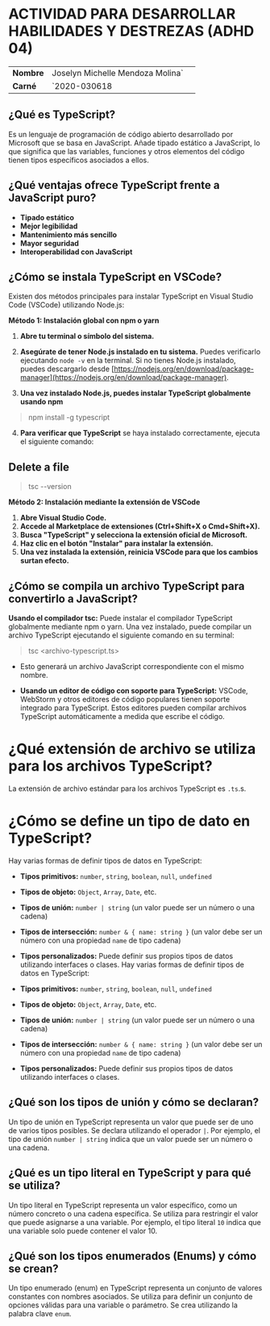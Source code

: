 # ACTIVIDAD PARA DESARROLLAR HABILIDADES Y DESTREZAS (ADHD 04)

|                |                         |                      |
|----------------|-------------------------------|-----------------------------|
|**Nombre**   |Joselyn Michelle Mendoza Molina`                     |
|**Carné**         |`2020-030618                     |



## ¿Qué es TypeScript?

Es un lenguaje de programación de código abierto desarrollado por Microsoft que se basa en JavaScript. Añade tipado estático a JavaScript, lo que significa que las variables, funciones y otros elementos del código tienen tipos específicos asociados a ellos.

## ¿Qué ventajas ofrece TypeScript frente a JavaScript puro?

-   **Tipado estático**
-   **Mejor legibilidad** 
-   **Mantenimiento más sencillo** 
-   **Mayor seguridad** 
-   **Interoperabilidad con JavaScript** 

## ¿Cómo se instala TypeScript en VSCode?

Existen dos métodos principales para instalar TypeScript en Visual Studio Code (VSCode) utilizando Node.js:

**Método 1: Instalación global con npm o yarn**

1.  **Abre tu terminal o símbolo del sistema.**
    
2.  **Asegúrate de tener Node.js instalado en tu sistema.** Puedes verificarlo ejecutando `node -v` en la terminal. Si no tienes Node.js instalado, puedes descargarlo desde [https://nodejs.org/en/download/package-manager](https://nodejs.org/en/download/package-manager).
    
3.  **Una vez instalado Node.js, puedes instalar TypeScript globalmente usando npm**
>npm install -g typescript 
>
4.  **Para verificar que TypeScript** se haya instalado correctamente, ejecuta el siguiente comando:

## Delete a file
>tsc --version

**Método 2: Instalación mediante la extensión de VSCode**

1.  **Abre Visual Studio Code.**
2.  **Accede al Marketplace de extensiones (Ctrl+Shift+X o Cmd+Shift+X).**
3.  **Busca "TypeScript" y selecciona la extensión oficial de Microsoft.**
4.  **Haz clic en el botón "Instalar" para instalar la extensión.**
5.  **Una vez instalada la extensión, reinicia VSCode para que los cambios surtan efecto.**


## ¿Cómo se compila un archivo TypeScript para convertirlo a JavaScript?

**Usando el compilador tsc:** Puede instalar el compilador TypeScript globalmente mediante npm o yarn. Una vez instalado, puede compilar un archivo TypeScript ejecutando el siguiente comando en su terminal:

>tsc <archivo-typescript.ts>
>
-   Esto generará un archivo JavaScript correspondiente con el mismo nombre.
    
-   **Usando un editor de código con soporte para TypeScript:** VSCode, WebStorm y otros editores de código populares tienen soporte integrado para TypeScript. Estos editores pueden compilar archivos TypeScript automáticamente a medida que escribe el código.

# ¿Qué extensión de archivo se utiliza para los archivos TypeScript?

La extensión de archivo estándar para los archivos TypeScript es `.ts`.s.


# ¿Cómo se define un tipo de dato en TypeScript?

Hay varias formas de definir tipos de datos en TypeScript:

-   **Tipos primitivos:** `number`, `string`, `boolean`, `null`, `undefined`
-   **Tipos de objeto:** `Object`, `Array`, `Date`, etc.
-   **Tipos de unión:** `number | string` (un valor puede ser un número o una cadena)
-   **Tipos de intersección:** `number & { name: string }` (un valor debe ser un número con una propiedad `name` de tipo cadena)
-   **Tipos personalizados:** Puede definir sus propios tipos de datos utilizando interfaces o clases.
Hay varias formas de definir tipos de datos en TypeScript:

-   **Tipos primitivos:** `number`, `string`, `boolean`, `null`, `undefined`
-   **Tipos de objeto:** `Object`, `Array`, `Date`, etc.
-   **Tipos de unión:** `number | string` (un valor puede ser un número o una cadena)
-   **Tipos de intersección:** `number & { name: string }` (un valor debe ser un número con una propiedad `name` de tipo cadena)
-   **Tipos personalizados:** Puede definir sus propios tipos de datos utilizando interfaces o clases.


## ¿Qué son los tipos de unión y cómo se declaran?

Un tipo de unión en TypeScript representa un valor que puede ser de uno de varios tipos posibles. Se declara utilizando el operador `|`. Por ejemplo, el tipo de unión `number | string` indica que un valor puede ser un número o una cadena.

## ¿Qué es un tipo literal en TypeScript y para qué se utiliza?

Un tipo literal en TypeScript representa un valor específico, como un número concreto o una cadena específica. Se utiliza para restringir el valor que puede asignarse a una variable. Por ejemplo, el tipo literal `10` indica que una variable solo puede contener el valor 10.

## **¿Qué son los tipos enumerados (Enums) y cómo se crean?**

Un tipo enumerado (enum) en TypeScript representa un conjunto de valores constantes con nombres asociados. Se utiliza para definir un conjunto de opciones válidas para una variable o parámetro. Se crea utilizando la palabra clave `enum`.






